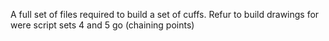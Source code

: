 A full set of files required to build a set of cuffs.
Refur to build drawings for were script sets 4 and 5 go (chaining points)
